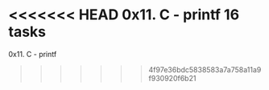 <<<<<<< HEAD
0x11. C - printf 16 tasks
=======
0x11. C - printf
>>>>>>> 4f97e36bdc5838583a7a758a11a9f930920f6b21
